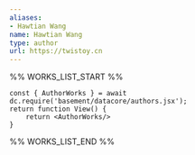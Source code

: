 ```yaml
---
aliases:
- Hawtian Wang
name: Hawtian Wang
type: author
url: https://twistoy.cn
---
```



%% WORKS_LIST_START %%

```datacorejsx
const { AuthorWorks } = await dc.require('basement/datacore/authors.jsx');
return function View() {
    return <AuthorWorks/>
}
```
%% WORKS_LIST_END %%